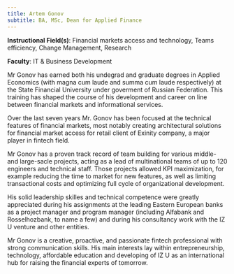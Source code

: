 ```yaml
---
title: Artem Gonov
subtitle: BA, MSc, Dean for Applied Finance
---
```


**Instructional Field(s)**: Financial markets access and technology, Teams efficiency, Change Management, Research

**Faculty**: IT & Business Development

Mr Gonov has earned both his undegrad and graduate degrees in Applied Economics (with magna cum laude and summa cum laude respectively) at the State Financial University under goverment of Russian Federation. This training has shaped the course of his development and career on line between financial markets and informational services.

Over the last seven years Mr. Gonov has been focused at the technical features of financial markets, most notably creating architectural solutions for financial market access for retail client of Exinity company, a major player in fintech field.

Mr Gonov has a proven track record of team building  for various middle- and large-sacle projects, acting as a lead of multinational teams of up to 120 engineers and technical staff. Those projects allowed KPI maximization, for example reducing the time to market for new features, as well as limiting transactional costs and optimizing full cycle of organizational development.

His solid leadership skilles and technical competence were greatly appreciated during his assignments at the leading Eastern European banks as a project manager and program manager (including Alfabank and Rosselhozbank, to name a few) and during his consultancy work with the IZ U venture and other entities.

Mr Gonov is a creative, proactive, and passionate fintech professional with strong communication skills. His main interests lay within entrepreneurship, technology, affordable education and developing of IZ U as an international hub for raising the financial experts of tomorrow.
